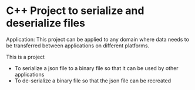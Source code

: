 # C++ Project to serialize and deserialize files

Application: This project can be applied to any domain where data needs to be transferred between applications on different platforms.

This is a project 
- To serialize a json file to a binary file so that it can be used by other applications
- To de-serialize a binary file so that the json file can be recreated
